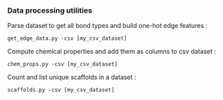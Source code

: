 ### Data processing utilities 

Parse dataset to get all bond types and build one-hot edge features : 

```
get_edge_data.py -csv [my_csv_dataset]
```

Compute chemical properties and add them as columns to csv dataset : 
```
chem_props.py -csv [my_csv_dataset]
```

Count and list unique scaffolds in a dataset : 
```
scaffolds.py -csv [my_csv_dataset]
```
